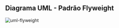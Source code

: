 ## Diagrama UML - Padrão Flyweight
![uml-flyweight](https://github.com/marcusviniciux1/aaes-flyweight/assets/63192965/63613709-6d35-4402-a69b-f204cc3d80ff)
